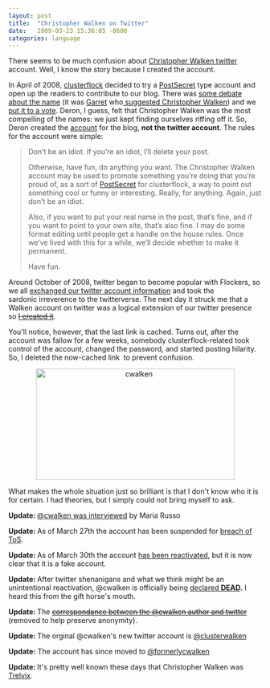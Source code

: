 ```yaml
---
layout: post
title:  "Christopher Walken on Twitter"
date:   2009-03-23 15:36:05 -0600
categories: language
---
```


There seems to be much confusion about <a href="http://twitter.com/cwalken">Christopher Walken twitter</a> account. Well, I know the story because I created the account.

In April of 2008, <a href="http://clusterflock.org">clusterflock</a> decided to try a <a href="http://postsecret.blogspot.com/">PostSecret</a> type account and open up the readers to contribute to our blog. There was <a href="http://www.clusterflock.org/2008/04/feedback-request.html">some debate about the name</a> (it was <a href="http://blog.heyitsgarrett.com/">Garret</a> who<a href="http://www.clusterflock.org/2008/04/feedback-request.html#comment-70122"> suggested Christopher Walken</a>) and we <a href="http://www.clusterflock.org/2008/04/shall-we-vote.html">put it to a vote</a>. Deron, I guess, felt that Christopher Walken was the most compelling of the names: we just kept finding ourselves riffing off it. So, Deron created the <a href="http://www.clusterflock.org/2008/04/christopher-walken.html">account</a> for the blog, <strong>not the twitter account</strong>. The rules for the account were simple:
<blockquote>Don’t be an idiot. If you’re an idiot, I’ll delete your post.

Otherwise, have fun, do anything you want. The Christopher Walken account may be used to promote something you’re doing that you’re proud of, as a sort of <a href="http://postsecret.blogspot.com/">PostSecret</a> for clusterflock, a way to point out something cool or funny or interesting. Really, for anything. Again, just don’t be an idiot.

Also, if you want to put your real name in the post, that’s fine, and if you want to point to your own site, that’s also fine. I may do some format editing until people get a handle on the house rules. Once we’ve lived with this for a while, we’ll decide whether to make it permanent.

Have fun.</blockquote>
Around October of 2008, twitter began to become popular with Flockers, so we all <a href="http://www.clusterflock.org/2008/10/twitterflockers.html">exchanged our twitter account information</a> and took the sardonic irreverence to the twitterverse. The next day it struck me that a Walken account on twitter was a logical extension of our twitter presence so <span style="color: #ff0000;"><a href="http://webcache.googleusercontent.com/search?hl=en&amp;output=search&amp;sclient=psy-ab&amp;q=cache%3Awww.clusterflock.org%2F2008%2F10%2Fmore-twitterflocking.html%2Bchristopher%2Bwalken%2Btwitter&amp;oq=&amp;aq=&amp;aqi=&amp;aql=&amp;gs_sm=&amp;gs_upl=&amp;gs_l=&amp;pbx=1&amp;bav=on.2,or.r_gc.r_pw.r_cp.r_qf.,cf.osb&amp;fp=8229844274f67c87&amp;biw=1920&amp;bih=955&amp;ix=seb&amp;ion=1"><span style="text-decoration: line-through;">I created it</span></span></a>.

You'll notice, however, that the last link is cached. Turns out, after the account was fallow for a few weeks, somebody clusterflock-related took control of the account, changed the password, and started posting hilarity. So, I deleted the now-cached link  to prevent confusion.
<p style="text-align: center;"><img class="size-full wp-image-274   aligncenter" title="cwalken" alt="cwalken" src="http://www.andrewsimone.com/wp-content/uploads/2009/03/cwalken.png" width="395" height="222" /></p>
What makes the whole situation just so brilliant is that I don't know who it is for certain. I had theories, but I simply could not bring myself to ask.

<strong>Update: </strong><a href="http://www.thewrap.com/ind-column/2097">@cwalken was interviewed</a> by Maria Russo

<strong>Update: </strong>As of March 27th the account has been suspended for <a href="http://help.twitter.com/forums/10713/entries/14362">breach of ToS</a>.

<strong>Update: </strong>As of March 30th the account <a href="http://twitter.com/cwalken/status/1419206694">has been reactivated</a>, but it is now clear that it is a fake account.

<strong>Update: </strong>After twitter shenanigans and what we think might be an unintentional reactivation, @cwalken is officially being <a href="http://twitter.com/asimone/status/1420092036">declared </a><strong><a href="http://twitter.com/asimone/status/1420092036">DEAD</a></strong><strong>.</strong> I heard this from the gift horse's mouth.

<strong>Update: </strong>The <span style="text-decoration: line-through;"><a href="#">correspondance between the @cwalken author and twitter</a></span> (removed to help preserve anonymity).

<strong>Update: </strong>The orginal @cwalken's new twitter account is <a href="http://twitter.com/clusterwalken">@clusterwalken</a>

<strong>Update:</strong> The account has since moved to <a href="twitter.com/formerlyCwalken">@formerlycwalken</a>

<strong>Update: </strong>It's pretty well known these days that Christopher Walken was <a href="http://trelvix.tumblr.com/">Trelvix</a>.